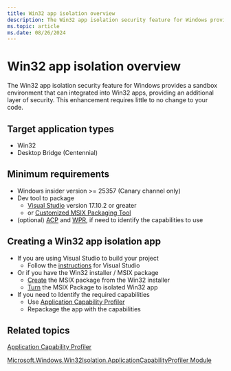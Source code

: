 ```yaml
---
title: Win32 app isolation overview
description: The Win32 app isolation security feature for Windows provides a sandbox environment that can integrated into Win32 apps.
ms.topic: article
ms.date: 08/26/2024
---
```


# Win32 app isolation overview

The Win32 app isolation security feature for Windows provides a sandbox environment that can integrated into Win32 apps, providing an additional layer of security. This enhancement requires little to no change to your code.

## Target application types

- Win32
- Desktop Bridge (Centennial)

## Minimum requirements

- Windows insider version >= 25357 (Canary channel only)
- Dev tool to package
  - [Visual Studio](https://visualstudio.microsoft.com/) version 17.10.2 or greater
  - or [Customized MSIX Packaging Tool](https://github.com/microsoft/win32-app-isolation/releases/tag/v0.1.1)
- (optional) [ACP](https://github.com/microsoft/win32-app-isolation/releases/tag/v0.1.1) and [WPR](/windows-hardware/test/wpt/windows-performance-recorder), if need to identify the capabilities to use

## Creating a Win32 app isolation app

- If you are using Visual Studio to build your project
  - Follow the [instructions](app-isolation-packaging-with-vs.md) for Visual Studio
- Or if you have the Win32 installer / MSIX package
  - [Create](app-isolation-msix-packaging.md#packaging-an-isolated-win32-app-with-msix) the MSIX package from the Win32 installer
  - [Turn](app-isolation-msix-packaging.md#convert-an-existing-msix-app-to-run-isolated) the MSIX Package to isolated Win32 app
- If you need to Identify the required capabilities
  - Use [Application Capability Profiler](app-isolation-capability-profiler.md)
  - Repackage the app with the capabilities

## Related topics

[Application Capability Profiler](app-isolation-capability-profiler.md)

[Microsoft.Windows.Win32Isolation.ApplicationCapabilityProfiler Module](app-isolation-reference/Microsoft.Windows.Win32Isolation.ApplicationCapabilityProfiler.md)
